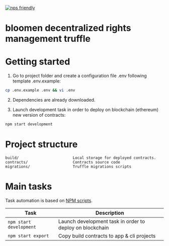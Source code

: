 [![nps friendly](https://img.shields.io/badge/nps-friendly-blue.svg?style=flat-square)](https://github.com/kentcdodds/nps)

# bloomen decentralized rights management truffle


# Getting started

1. Go to project folder and create a configuration file .env following  template .env.example:
 ```sh
 cp .env.example .env && vi .env
 ```

2. Dependencies are already downloaded. 

3. Launch development task in order to deploy on blockchain (ethereum) new version of contracts:
 ```sh
 npm start development
 ```   

# Project structure

```
build/                        Local storage for deployed contracts.
contracts/                    Contracts source code
migrations/                   Truffle migrations scripts
```

# Main tasks

Task automation is based on [NPM scripts](https://docs.npmjs.com/misc/scripts).

Task                            | Description
--------------------------------|--------------------------------------------------------------------------------------
`npm start development`         | Launch development task in order to deploy on blockchain
`npm start export`              | Copy build contracts to app & cli projects
